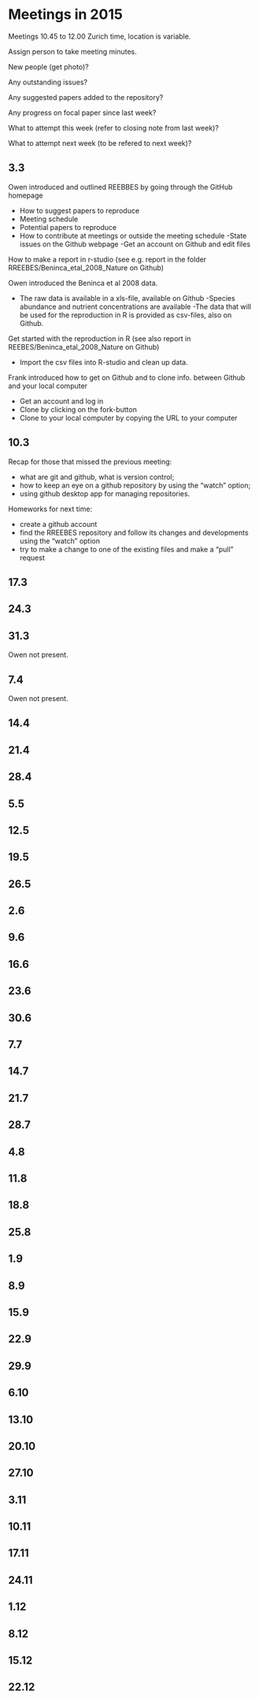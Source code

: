 # Meetings in 2015

Meetings 10.45 to 12.00 Zurich time, location is variable.

Assign person to take meeting minutes.

New people (get photo)?

Any outstanding issues?

Any suggested papers added to the repository?

Any progress on focal paper since last week?

What to attempt this week (refer to closing note from last week)?

What to attempt next week (to be refered to next week)?

## 3.3

Owen introduced and outlined REEBBES by going through the GitHub homepage
* How to suggest papers to reproduce
* Meeting schedule
* Potential papers to reproduce
* How to contribute at meetings or outside the meeting schedule
    -State issues on the Github webpage
    -Get an account on Github and edit files

How to make a report in r-studio (see e.g. report in the folder RREEBES/Beninca_etal_2008_Nature on Github)

Owen introduced the Beninca et al 2008 data.
* The raw data is available in a xls-file, available on Github
    -Species abundance and nutrient concentrations are available
    -The data that will be used for the reproduction in R is provided as csv-files, also on Github.
 
Get started with the reproduction in R (see also report in REEBES/Beninca_etal_2008_Nature on Github)
* Import the csv files into R-studio and clean up data.

Frank introduced how to get on Github and to clone info. between Github and your local computer
* Get an account and log in
* Clone by clicking on the fork-button
* Clone to your local computer by copying the URL to your computer

## 10.3

Recap for those that missed the previous meeting:
* what are git and github, what is version control;
* how to keep an eye on a github repository by using the “watch” option;
* using github desktop app for managing repositories.

Homeworks for next time:
* create a github account
* find the RREEBES repository and follow its changes and developments using the “watch” option
* try to make a change to one of the existing files and make a “pull” request

## 17.3

## 24.3

## 31.3
Owen not present.

## 7.4
Owen not present.

## 14.4

## 21.4

## 28.4

## 5.5

## 12.5

## 19.5

## 26.5

## 2.6

## 9.6

## 16.6

## 23.6

## 30.6

## 7.7

## 14.7

## 21.7

## 28.7

## 4.8

## 11.8

## 18.8

## 25.8

## 1.9

## 8.9

## 15.9

## 22.9

## 29.9

## 6.10

## 13.10

## 20.10

## 27.10

## 3.11

## 10.11

## 17.11

## 24.11

## 1.12

## 8.12

## 15.12

## 22.12

